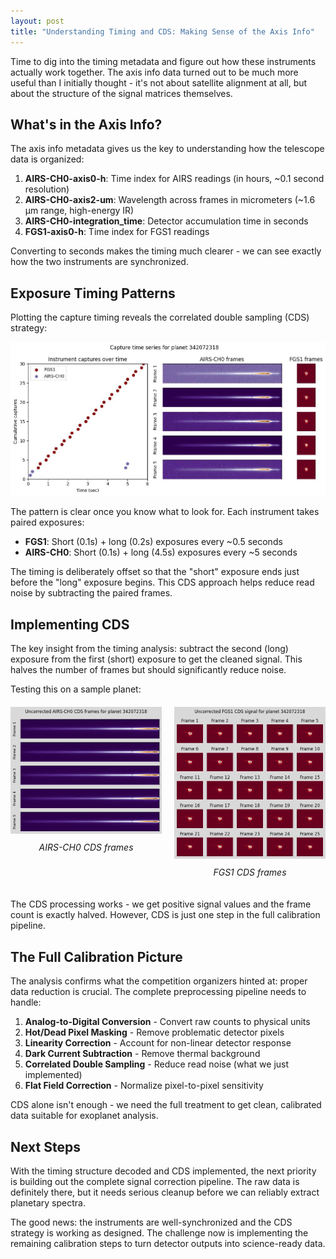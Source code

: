 ```yaml
---
layout: post
title: "Understanding Timing and CDS: Making Sense of the Axis Info"
---
```


Time to dig into the timing metadata and figure out how these instruments actually work together. The axis info data turned out to be much more useful than I initially thought - it's not about satellite alignment at all, but about the structure of the signal matrices themselves.

## What's in the Axis Info?

The axis info metadata gives us the key to understanding how the telescope data is organized:

1. **AIRS-CH0-axis0-h**: Time index for AIRS readings (in hours, ~0.1 second resolution)
2. **AIRS-CH0-axis2-um**: Wavelength across frames in micrometers (~1.6 μm range, high-energy IR)
3. **AIRS-CH0-integration_time**: Detector accumulation time in seconds
4. **FGS1-axis0-h**: Time index for FGS1 readings

Converting to seconds makes the timing much clearer - we can see exactly how the two instruments are synchronized.

## Exposure Timing Patterns

Plotting the capture timing reveals the correlated double sampling (CDS) strategy:

<p align="center">
  <img src="https://raw.githubusercontent.com/gperdrizet/ariel-data-challenge/refs/heads/main/figures/EDA/01.5.1-captures_over_time.jpg" alt="Instrument captures over time">
</p>

The pattern is clear once you know what to look for. Each instrument takes paired exposures:
- **FGS1**: Short (0.1s) + long (0.2s) exposures every ~0.5 seconds
- **AIRS-CH0**: Short (0.1s) + long (4.5s) exposures every ~5 seconds

The timing is deliberately offset so that the "short" exposure ends just before the "long" exposure begins. This CDS approach helps reduce read noise by subtracting the paired frames.

## Implementing CDS

The key insight from the timing analysis: subtract the second (long) exposure from the first (short) exposure to get the cleaned signal. This halves the number of frames but should significantly reduce noise.

Testing this on a sample planet:

<div style="display: flex; justify-content: space-around; align-items: flex-start; gap: 20px; margin: 20px 0;">
  <div style="flex: 1; text-align: center;">
    <img src="https://raw.githubusercontent.com/gperdrizet/ariel-data-challenge/refs/heads/main/figures/EDA/01.5.2-uncorrected_AIRS_CDS_sample_frames.jpg" alt="AIRS CDS sample frames" style="max-width: 100%; height: auto;">
    <p style="margin-top: 10px; font-style: italic;">AIRS-CH0 CDS frames</p>
  </div>
  <div style="flex: 1; text-align: center;">
    <img src="https://raw.githubusercontent.com/gperdrizet/ariel-data-challenge/refs/heads/main/figures/EDA/01.5.3-uncorrected_FGS1_CDS_sample_frames.jpg" alt="FGS1 CDS sample frames" style="max-width: 100%; height: auto;">
    <p style="margin-top: 10px; font-style: italic;">FGS1 CDS frames</p>
  </div>
</div>

The CDS processing works - we get positive signal values and the frame count is exactly halved. However, CDS is just one step in the full calibration pipeline.

## The Full Calibration Picture

The analysis confirms what the competition organizers hinted at: proper data reduction is crucial. The complete preprocessing pipeline needs to handle:

1. **Analog-to-Digital Conversion** - Convert raw counts to physical units
2. **Hot/Dead Pixel Masking** - Remove problematic detector pixels  
3. **Linearity Correction** - Account for non-linear detector response
4. **Dark Current Subtraction** - Remove thermal background
5. **Correlated Double Sampling** - Reduce read noise (what we just implemented)
6. **Flat Field Correction** - Normalize pixel-to-pixel sensitivity

CDS alone isn't enough - we need the full treatment to get clean, calibrated data suitable for exoplanet analysis.

## Next Steps

With the timing structure decoded and CDS implemented, the next priority is building out the complete signal correction pipeline. The raw data is definitely there, but it needs serious cleanup before we can reliably extract planetary spectra.

The good news: the instruments are well-synchronized and the CDS strategy is working as designed. The challenge now is implementing the remaining calibration steps to turn detector outputs into science-ready data.
